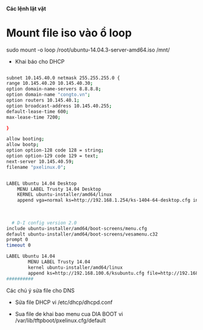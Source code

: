 
#### Các lệnh lặt vặt

# Mount file iso vào ổ loop
sudo mount -o loop /root/ubuntu-14.04.3-server-amd64.iso /mnt/




- Khai báo cho DHCP
```sh

subnet 10.145.40.0 netmask 255.255.255.0 {
range 10.145.40.20 10.145.40.30;
option domain-name-servers 8.8.8.8;
option domain-name "congto.vn";
option routers 10.145.40.1;
option broadcast-address 10.145.40.255;
default-lease-time 600;
max-lease-time 7200;

}

allow booting;
allow bootp;
option option-128 code 128 = string;
option option-129 code 129 = text;
next-server 10.145.40.59;
filename "pxelinux.0";

```

```sh

LABEL Ubuntu 14.04 Desktop
	MENU LABEL Trusty 14.04 Desktop
	KERNEL ubuntu-installer/amd64/linux
	append vga=normal ks=http://192.168.1.254/ks-1404-64-desktop.cfg initrd=ubuntu-installer/amd64/initrd.gz live-installer/net-image=http://192.168.1.254/ubuntu-14.04.amd64-server/install/filesystem.squashfs hostname=desktop --
  
  
  
  # D-I config version 2.0
include ubuntu-installer/amd64/boot-screens/menu.cfg
default ubuntu-installer/amd64/boot-screens/vesamenu.c32
prompt 0
timeout 0

LABEL Ubuntu 14.04 
        MENU LABEL Trusty 14.04
        kernel ubuntu-installer/amd64/linux
        append ks=http://192.168.100.6/ksubuntu.cfg file=http://192.168.100.6/ubuntu/preseed/ubuntu-server.seed  vga=normal initrd=ubuntu-installer/amd64/initrd.gz --
##########

```
Các chú ý sửa file cho DNS
- Sửa file DHCP
vi /etc/dhcp/dhcpd.conf

- Sua file de khai bao menu cua DIA BOOT
vi /var/lib/tftpboot/pxelinux.cfg/default

